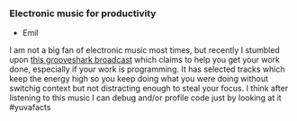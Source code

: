 ### Electronic music for productivity

- Emil

I am not a big fan of electronic music most times, but recently I stumbled upon
[this grooveshark broadcast](http://grooveshark.com/#!/writhem/broadcast) which
claims to help you get your work done, especially if your work is programming.
It has selected tracks which keep the energy high so you keep
doing what you were doing without switchig context but not distracting enough
to steal your focus. I think after listening to this music I can debug and/or
profile code just by looking at it #yuvafacts
